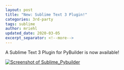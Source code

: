```yaml
---
layout: post
title: "New: Sublime Text 3 Plugin!"
categories: 3rd-party
tags: sublime
author: mriehl
updated_date: 2020-03-05
excerpt_separator: <!--more-->
---
```

A Sublime Text 3 Plugin for PyBuilder is now available!

<!--more-->

[<img class="img-responsive img-rounded" alt="Screenshot of Sublime_Pybuilder" src="/img/sublime_pybuilder.gif"/>](
https://packagecontrol.io/packages/PyBuilder)

